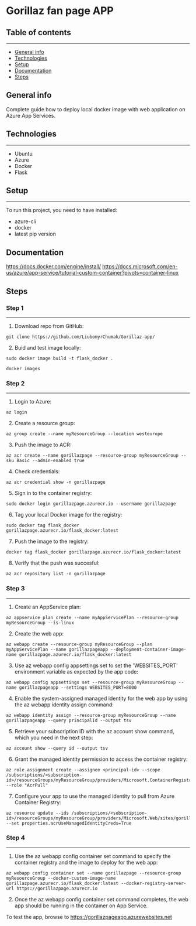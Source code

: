 # Gorillaz fan page APP


## Table of contents
---
- [General info](#general-info)
- [Technologies](#technologies)
- [Setup](#setup)
- [Documentation](#documentation)
- [Steps](#steps)




## General info

Complete guide how to deploy local docker image with web application on Azure App Services.



## Technologies
---
- Ubuntu
- Azure
- Docker
- Flask
 


## Setup
---
To run this project, you need to have installed:
- azure-cli
- docker
- latest pip version

## Documentation
https://docs.docker.com/engine/install/
https://docs.microsoft.com/en-us/azure/app-service/tutorial-custom-container?pivots=container-linux


## Steps


### Step 1
---
1. Download repo from GitHub:

`git clone https://github.com/LiubomyrChumak/Gorillaz-app/` 

2. Buid and test image locally:

`sudo docker image build -t flask_docker .`

`docker images`


### Step 2
---

1. Login to Azure:

`az login`

2. Create a resource group:

`az group create --name myResourceGroup --location westeurope`

3. Push the image to ACR: 

`az acr create --name gorillazpage --resource-group myResourceGroup --sku Basic --admin-enabled true`

4. Check credentials:

`az acr credential show -n gorillazpage`

5. Sign in to the container registry:

`sudo docker login gorillazpage.azurecr.io --username gorillazpage`

6. Tag your local Docker image for the registry:

`sudo docker tag flask_docker gorillazpage.azurecr.io/flask_docker:latest`

7. Push the image to the registry:

`docker tag flask_docker gorillazpage.azurecr.io/flask_docker:latest`

8. Verify that the push was succesful:

`az acr repository list -n gorillazpage`


### Step 3
---

1. Create an AppService plan:

`az appservice plan create --name myAppServicePlan --resource-group myResourceGroup --is-linux`


2. Create the web app:
```
az webapp create --resource-group myResourceGroup --plan myAppServicePlan --name gorillazpageapp --deployment-container-image-name gorillazpage.azurecr.io/flask_docker:latest
```

3. Use az webapp config appsettings set to set the 'WEBSITES_PORT' environment variable as expected by the app code:
```
az webapp config appsettings set --resource-group myResourceGroup --name gorillazpageapp --settings WEBSITES_PORT=8000
```

4. Enable the system-assigned managed identity for the web app by using the az webapp identity assign command:
```
az webapp identity assign --resource-group myResourceGroup --name gorillazpageapp --query principalId --output tsv
```

5. Retrieve your subscription ID with the az account show command, which you need in the next step:

`az account show --query id --output tsv`

6. Grant the managed identity permission to access the container registry:
```
az role assignment create --assignee <principal-id> --scope /subscriptions/<subscription-id>/resourceGroups/myResourceGroup/providers/Microsoft.ContainerRegistry/registries/gorillazpage --role "AcrPull"
```

7. Configure your app to use the managed identity to pull from Azure Container Registry:
```
az resource update --ids /subscriptions/<subscription-id>/resourceGroups/myResourceGroup/providers/Microsoft.Web/sites/gorillazpageapp/config/web --set properties.acrUseManagedIdentityCreds=True
```


### Step 4
---
 
1. Use the az webapp config container set command to specify the container registry and the image to deploy for the web app: 
```
az webapp config container set --name gorillazpage --resource-group myResourceGroup --docker-custom-image-name gorillazpage.azurecr.io/flask_docker:latest --docker-registry-server-url https://gorillazpage.azurecr.io
```

2. Once the az webapp config container set command completes, the web app should be running in the container on App Service.

To test the app, browse to https://gorillazpageapp.azurewebsites.net
